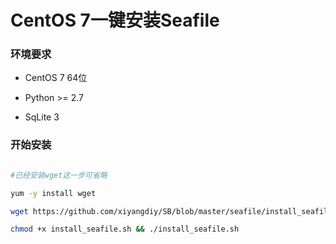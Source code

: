 # CentOS 7一键安装Seafile

### 环境要求

* CentOS 7 64位

* Python >= 2.7

* SqLite 3

### 开始安装

```bash

#已经安装wget这一步可省略

yum -y install wget

wget https://github.com/xiyangdiy/SB/blob/master/seafile/install_seafile.sh

chmod +x install_seafile.sh && ./install_seafile.sh

```
